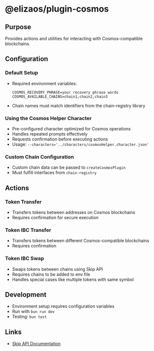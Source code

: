 # @elizaos/plugin-cosmos

## Purpose
Provides actions and utilities for interacting with Cosmos-compatible blockchains.

## Configuration
### Default Setup
- Required environment variables:
  ```
  COSMOS_RECOVERY_PHRASE=your recovery phrase words
  COSMOS_AVAILABLE_CHAINS=chain1,chain2,chain3
  ```
- Chain names must match identifiers from the chain-registry library

### Using the Cosmos Helper Character
- Pre-configured character optimized for Cosmos operations
- Handles repeated prompts effectively
- Requests confirmation before executing actions
- Usage: `--characters='../characters/cosmosHelper.character.json'`

### Custom Chain Configuration
- Custom chain data can be passed to `createCosmosPlugin`
- Must fulfill interfaces from `chain-registry`

## Actions
### Token Transfer
- Transfers tokens between addresses on Cosmos blockchains
- Requires confirmation for secure execution

### Token IBC Transfer
- Transfers tokens between different Cosmos-compatible blockchains
- Requires confirmation

### Token IBC Swap
- Swaps tokens between chains using Skip API
- Requires chains to be added to env file
- Handles special cases like multiple tokens with same symbol

## Development
- Environment setup requires configuration variables
- Run with `bun run dev`
- Testing: `bun test`

## Links
- [Skip API Documentation](https://docs.skip.build/)
